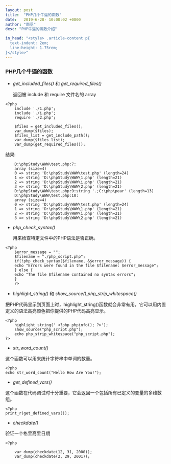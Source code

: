 ```yaml
---
layout: post
title:  "PHP几个牛逼的函数"
date:   2019-6-28- 10:00:02 +0800
author: "南丞"
desc: "PHP牛逼的函数介绍"

in_head: "<style> .article-content p{
  text-indent: 2em;
  line-height: 1.75rem;
}</style>"
---
```

### PHP几个牛逼的函数

- *get_included_files()* 和 *get_required_files()*
   
   返回被 include 和 require 文件名的 array

```
<?php
    include './1.php';
    include './i.php';
    require './2.php';

    $files = get_included_files();
    var_dump($files);
    $files_list = get_include_path();
    var_dump($files_list);
    var_dump(get_required_files());
```

结果:

```
    D:\phpStudy\WWW\test.php:7:
    array (size=4)
    0 => string 'D:\phpStudy\WWW\test.php' (length=24)
    1 => string 'D:\phpStudy\WWW\1.php' (length=21)
    2 => string 'D:\phpStudy\WWW\i.php' (length=21)
    3 => string 'D:\phpStudy\WWW\2.php' (length=21)
    D:\phpStudy\WWW\test.php:9:string '.;C:\php\pear' (length=13)
    D:\phpStudy\WWW\test.php:10:
    array (size=4)
    0 => string 'D:\phpStudy\WWW\test.php' (length=24)
    1 => string 'D:\phpStudy\WWW\1.php' (length=21)
    2 => string 'D:\phpStudy\WWW\i.php' (length=21)
    3 => string 'D:\phpStudy\WWW\2.php' (length=21)
```

- *php_check_syntax()*
   
   用来检查特定文件中的PHP语法是否正确。

```
<?php
    $error_message = "";
    $filename = "./php_script.php";
    if(!php_check_syntax($filename, &$error_message)) {
    echo "Errors were found in the file $filename: $error_message";
    } else {
    echo "The file $filename contained no syntax errors";
    }
    ?>
```   

- *highlight_string()* 和 *show_source()*,*php_strip_whitespace()*

把PHP代码显示到页面上时，highlight_string()函数就会非常有用，它可以用内置定义的语法高亮颜色把你提供的PHP代码高亮显示。

```
<?php
    highlight_string(' <?php phpinfo(); ?>');
    show_source("php_script.php");
    echo php_strip_whitespace("php_script.php");
?>
```

- *str_word_count()*

这个函数可以用来统计字符串中单词的数量。

```
<?php
echo str_word_count("Hello How Are You!");

```

- *get_defined_vars()*

这个函数在代码调试时十分重要，它会返回一个包括所有已定义的变量的多维数组。

```
<?php
print_r(get_defined_vars());

```

- *checkdate()*

验证一个格里高里日期

```
<?php

    var_dump(checkdate(12, 31, 2000));
    var_dump(checkdate(2, 29, 2001));

```
